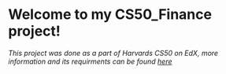 <h1> Welcome to my CS50_Finance project! </h1>

*This project was done as a part of Harvards CS50 on EdX, more information and its requirments can be found [here](https://cs50.harvard.edu/x/2021/psets/9/finance/)*
